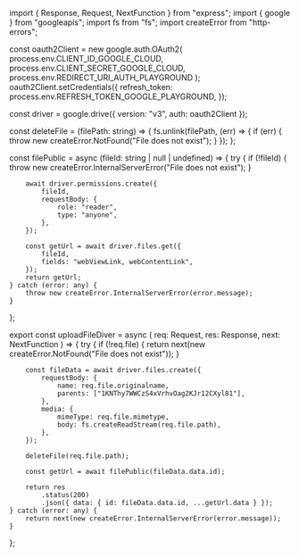 import { Response, Request, NextFunction } from "express";
import { google } from "googleapis";
import fs from "fs";
import createError from "http-errors";

const oauth2Client = new google.auth.OAuth2(
	process.env.CLIENT_ID_GOOGLE_CLOUD,
	process.env.CLIENT_SECRET_GOOGLE_CLOUD,
	process.env.REDIRECT_URI_AUTH_PLAYGROUND
);
oauth2Client.setCredentials({
	refresh_token: process.env.REFRESH_TOKEN_GOOGLE_PLAYGROUND,
});

const driver = google.drive({ version: "v3", auth: oauth2Client });

const deleteFile = (filePath: string) => {
	fs.unlink(filePath, (err) => {
		if (err) {
			throw new createError.NotFound("File does not exist");
		}
	});
};

const filePublic = async (fileId: string | null | undefined) => {
	try {
		if (!fileId) {
			throw new createError.InternalServerError("File does not exist");
		}

		await driver.permissions.create({
			fileId,
			requestBody: {
				role: "reader",
				type: "anyone",
			},
		});

		const getUrl = await driver.files.get({
			fileId,
			fields: "webViewLink, webContentLink",
		});
		return getUrl;
	} catch (error: any) {
		throw new createError.InternalServerError(error.message);
	}
};

export const uploadFileDiver = async (
	req: Request,
	res: Response,
	next: NextFunction
) => {
	try {
		if (!req.file) {
			return next(new createError.NotFound("File does not exist"));
		}

		const fileData = await driver.files.create({
			requestBody: {
				name: req.file.originalname,
				parents: ["1KNThy7WWCzS4xVrhvOag2KJr12CXyl81"],
			},
			media: {
				mimeType: req.file.mimetype,
				body: fs.createReadStream(req.file.path),
			},
		});

		deleteFile(req.file.path);

		const getUrl = await filePublic(fileData.data.id);

		return res
			.status(200)
			.json({ data: { id: fileData.data.id, ...getUrl.data } });
	} catch (error: any) {
		return next(new createError.InternalServerError(error.message));
	}
};
